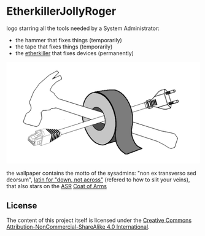 # EtherkillerJollyRoger
logo starring all the tools needed by a System Administrator: 
* the hammer that fixes things (temporarily)
* the tape that fixes things (temporarily)
* the [etherkiller](http://www.fiftythree.org/etherkiller/) that fixes devices (permanently)

![alt tag](https://github.com/gandalfk7/EtherkillerJollyRoger/blob/master/EtherkillerJollyRoger_logo.png)

the wallpaper contains the motto of the sysadmins: "non ex transverso sed deorsum", [latin for "down, not across"](http://lists.slug.org.au/archives/slug/2006/09/msg00039.html) (refered to how to slit your veins), that also stars on the [ASR](http://www.ctrl-c.liu.se/~ingvar/asr/overview.html) [Coat of Arms](http://www.cs.umanitoba.ca/~djc/asr/)

## License

The content of this project itself is licensed under the [Creative Commons Attribution-NonCommercial-ShareAlike 4.0 International](https://creativecommons.org/licenses/by-nc-sa/4.0/).

